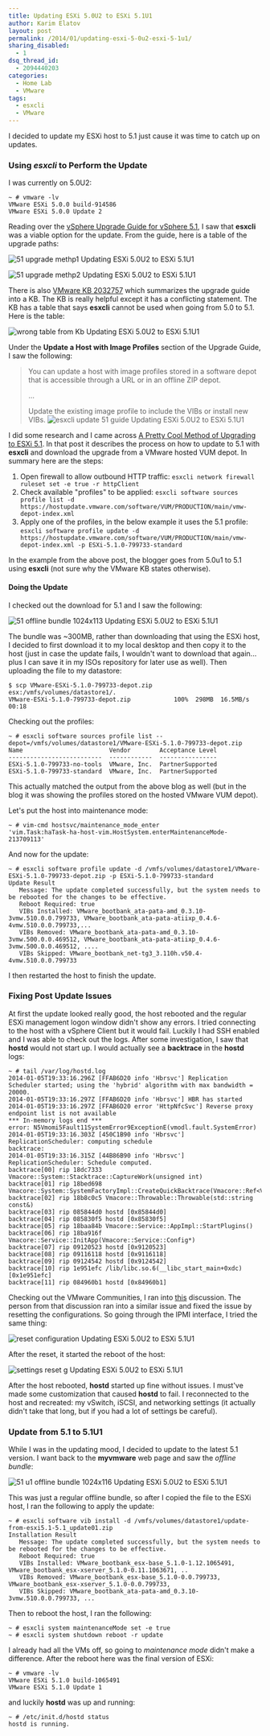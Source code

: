 ```yaml
---
title: Updating ESXi 5.0U2 to ESXi 5.1U1
author: Karim Elatov
layout: post
permalink: /2014/01/updating-esxi-5-0u2-esxi-5-1u1/
sharing_disabled:
  - 1
dsq_thread_id:
  - 2094440203
categories:
  - Home Lab
  - VMware
tags:
  - esxcli
  - VMware
---
```

I decided to update my ESXi host to 5.1 just cause it was time to catch up on updates.

### Using *esxcli* to Perform the Update

I was currently on 5.0U2:

    ~ # vmware -lv
    VMware ESXi 5.0.0 build-914586
    VMware ESXi 5.0.0 Update 2


Reading over the [vSphere Upgrade Guide for vSphere 5.1](http://pubs.vmware.com/vsphere-51/topic/com.vmware.ICbase/PDF/vsphere-esxi-vcenter-server-51-upgrade-guide.pdf), I saw that **esxcli** was a viable option for the update. From the guide, here is a table of the upgrade paths:

![51 upgrade methp1 Updating ESXi 5.0U2 to ESXi 5.1U1](http://virtuallyhyper.com/wp-content/uploads/2014/01/51-upgrade-methp1.png)

![51 upgrade methp2 Updating ESXi 5.0U2 to ESXi 5.1U1](http://virtuallyhyper.com/wp-content/uploads/2014/01/51-upgrade-methp2.png)

There is also [VMware KB 2032757](http://kb.vmware.com/kb/2032757) which summarizes the upgrade guide into a KB. The KB is really helpful except it has a conflicting statement. The KB has a table that says **esxcli** cannot be used when going from 5.0 to 5.1. Here is the table:

![wrong table from Kb Updating ESXi 5.0U2 to ESXi 5.1U1](http://virtuallyhyper.com/wp-content/uploads/2014/01/wrong_table_from_Kb.png)

Under the **Update a Host with Image Profiles** section of the Upgrade Guide, I saw the following:

> You can update a host with image profiles stored in a software depot that is accessible through a URL or in an offline ZIP depot.
>
> ...
>
> Update the existing image profile to include the VIBs or install new VIBs. ![esxcli update 51 guide Updating ESXi 5.0U2 to ESXi 5.1U1](http://virtuallyhyper.com/wp-content/uploads/2014/01/esxcli-update-51-guide.png)

I did some research and I came across [A Pretty Cool Method of Upgrading to ESXi 5.1](http://www.virtuallyghetto.com/2012/09/a-pretty-cool-method-of-upgrading-to.html). In that post it describes the process on how to update to 5.1 with **esxcli** and download the upgrade from a VMware hosted VUM depot. In summary here are the steps:

1.  Open firewall to allow outbound HTTP traffic: `esxcli network firewall ruleset set -e true -r httpClient`
2.  Check available "profiles" to be applied: `esxcli software sources profile list -d https://hostupdate.vmware.com/software/VUM/PRODUCTION/main/vmw-depot-index.xml`
3.  Apply one of the profiles, in the below example it uses the 5.1 profile: `esxcli software profile update -d https://hostupdate.vmware.com/software/VUM/PRODUCTION/main/vmw-depot-index.xml -p ESXi-5.1.0-799733-standard`

In the example from the above post, the blogger goes from 5.0u1 to 5.1 using **esxcli** (not sure why the VMware KB states otherwise).

#### Doing the Update

I checked out the download for 5.1 and I saw the following:

![51 offline bundle 1024x113 Updating ESXi 5.0U2 to ESXi 5.1U1](http://virtuallyhyper.com/wp-content/uploads/2014/01/51-offline-bundle-1024x113.png)

The bundle was ~300MB, rather than downloading that using the ESXi host, I decided to first download it to my local desktop and then copy it to the host (just in case the update fails, I wouldn't want to download that again... plus I can save it in my ISOs repository for later use as well). Then uploading the file to my datastore:

    $ scp VMware-ESXi-5.1.0-799733-depot.zip esx:/vmfs/volumes/datastore1/.
    VMware-ESXi-5.1.0-799733-depot.zip            100%  298MB  16.5MB/s   00:18


Checking out the profiles:

    ~ # esxcli software sources profile list --depot=/vmfs/volumes/datastore1/VMware-ESXi-5.1.0-799733-depot.zip
    Name                        Vendor        Acceptance Level
    --------------------------  ------------  ----------------
    ESXi-5.1.0-799733-no-tools  VMware, Inc.  PartnerSupported
    ESXi-5.1.0-799733-standard  VMware, Inc.  PartnerSupported


This actually matched the output from the above blog as well (but in the blog it was showing the profiles stored on the hosted VMware VUM depot).

Let's put the host into maintenance mode:

    ~ # vim-cmd hostsvc/maintenance_mode_enter
    'vim.Task:haTask-ha-host-vim.HostSystem.enterMaintenanceMode-213709113'


And now for the update:

    ~ # esxcli software profile update -d /vmfs/volumes/datastore1/VMware-ESXi-5.1.0-799733-depot.zip -p ESXi-5.1.0-799733-standard
    Update Result
       Message: The update completed successfully, but the system needs to be rebooted for the changes to be effective.
       Reboot Required: true
       VIBs Installed: VMware_bootbank_ata-pata-amd_0.3.10-3vmw.510.0.0.799733, VMware_bootbank_ata-pata-atiixp_0.4.6-4vmw.510.0.0.799733,...
       VIBs Removed: VMware_bootbank_ata-pata-amd_0.3.10-3vmw.500.0.0.469512, VMware_bootbank_ata-pata-atiixp_0.4.6-3vmw.500.0.0.469512, ....
       VIBs Skipped: VMware_bootbank_net-tg3_3.110h.v50.4-4vmw.510.0.0.799733


I then restarted the host to finish the update.

### Fixing Post Update Issues

At first the update looked really good, the host rebooted and the regular ESXi management logon window didn't show any errors. I tried connecting to the host with a vSphere Client but it would fail. Luckily I had SSH enabled and I was able to check out the logs. After some investigation, I saw that **hostd** would not start up. I would actually see a **backtrace** in the **hostd** logs:

    ~ # tail /var/log/hostd.log
    2014-01-05T19:33:16.296Z [FFAB6D20 info 'Hbrsvc'] Replication Scheduler started; using the 'hybrid' algorithm with max bandwidth = 20000.
    2014-01-05T19:33:16.297Z [FFAB6D20 info 'Hbrsvc'] HBR has started
    2014-01-05T19:33:16.297Z [FFAB6D20 error 'HttpNfcSvc'] Reverse proxy endpoint list is not available
    *** In-memory logs end ***
    error: N5Vmomi5Fault11SystemError9ExceptionE(vmodl.fault.SystemError)
    2014-01-05T19:33:16.303Z [450C1B90 info 'Hbrsvc'] ReplicationScheduler: computing schedule
    backtrace:
    2014-01-05T19:33:16.315Z [44B86B90 info 'Hbrsvc'] ReplicationScheduler: Schedule computed.
    backtrace[00] rip 18dc7333 Vmacore::System::Stacktrace::CaptureWork(unsigned int)
    backtrace[01] rip 18bed698 Vmacore::System::SystemFactoryImpl::CreateQuickBacktrace(Vmacore::Ref<Vmacore::System::Backtrace>&)
    backtrace[02] rip 18b8c0c5 Vmacore::Throwable::Throwable(std::string const&)
    backtrace[03] rip 085844d0 hostd [0x85844d0]
    backtrace[04] rip 085830f5 hostd [0x85830f5]
    backtrace[05] rip 18baa84b Vmacore::Service::AppImpl::StartPlugins()
    backtrace[06] rip 18ba916f Vmacore::Service::InitApp(Vmacore::Service::Config*)
    backtrace[07] rip 09120523 hostd [0x9120523]
    backtrace[08] rip 09116118 hostd [0x9116118]
    backtrace[09] rip 09124542 hostd [0x9124542]
    backtrace[10] rip 1e951efc /lib/libc.so.6(__libc_start_main+0xdc) [0x1e951efc]
    backtrace[11] rip 084960b1 hostd [0x84960b1]


Checking out the VMware Communities, I ran into [this](https://communities.vmware.com/thread/421269) discussion. The person from that discussion ran into a similar issue and fixed the issue by resetting the configurations. So going through the IPMI interface, I tried the same thing:

![reset configuration Updating ESXi 5.0U2 to ESXi 5.1U1](http://virtuallyhyper.com/wp-content/uploads/2014/01/reset-configuration.png)

After the reset, it started the reboot of the host:

![settings reset g Updating ESXi 5.0U2 to ESXi 5.1U1](http://virtuallyhyper.com/wp-content/uploads/2014/01/settings-reset_g.png)

After the host rebooted, **hostd** started up fine without issues. I must've made some customization that caused **hostd** to fail. I reconnected to the host and recreated: my vSwitch, iSCSI, and networking settings (it actually didn't take that long, but if you had a lot of settings be careful).

### Update from 5.1 to 5.1U1

While I was in the updating mood, I decided to update to the latest 5.1 version. I want back to the **myvmware** web page and saw the *offline bundle*:

![51 u1 offline bundle 1024x116 Updating ESXi 5.0U2 to ESXi 5.1U1](http://virtuallyhyper.com/wp-content/uploads/2014/01/51_u1_offline-bundle-1024x116.png)

This was just a regular offline bundle, so after I copied the file to the ESXi host, I ran the following to apply the update:

    ~ # esxcli software vib install -d /vmfs/volumes/datastore1/update-from-esxi5.1-5.1_update01.zip
    Installation Result
       Message: The update completed successfully, but the system needs to be rebooted for the changes to be effective.
       Reboot Required: true
       VIBs Installed: VMware_bootbank_esx-base_5.1.0-1.12.1065491, VMware_bootbank_esx-xserver_5.1.0-0.11.1063671, ..
       VIBs Removed: VMware_bootbank_esx-base_5.1.0-0.0.799733, VMware_bootbank_esx-xserver_5.1.0-0.0.799733,
       VIBs Skipped: VMware_bootbank_ata-pata-amd_0.3.10-3vmw.510.0.0.799733, ...


Then to reboot the host, I ran the following:

    ~ # esxcli system maintenanceMode set -e true
    ~ # esxcli system shutdown reboot -r update


I already had all the VMs off, so going to *maintenance mode* didn't make a difference. After the reboot here was the final version of ESXi:

    ~ # vmware -lv
    VMware ESXi 5.1.0 build-1065491
    VMware ESXi 5.1.0 Update 1


and luckily **hostd** was up and running:

    ~ # /etc/init.d/hostd status
    hostd is running.


